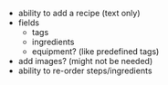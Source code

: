 - ability to add a recipe (text only)
- fields
  - tags
  - ingredients
  - equipment? (like predefined tags)
- add images? (might not be needed)
- ability to re-order steps/ingredients
